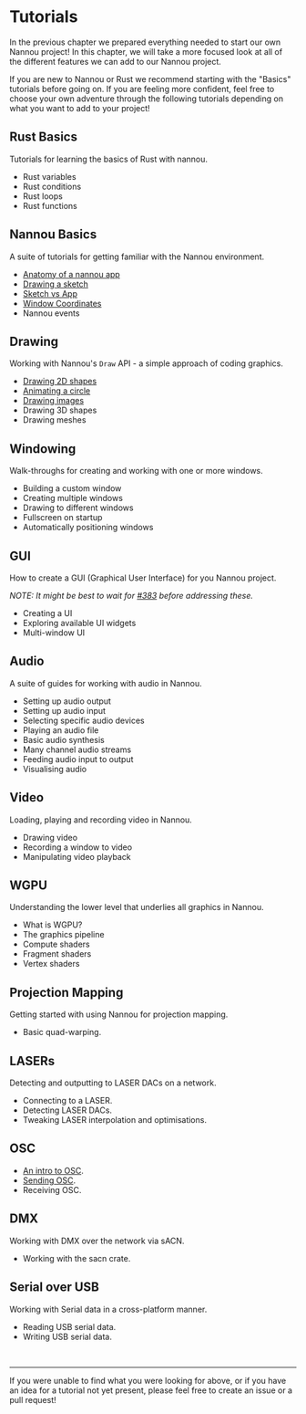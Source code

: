 # Tutorials

In the previous chapter we prepared everything needed to start our own Nannou
project! In this chapter, we will take a more focused look at all of the
different features we can add to our Nannou project.

If you are new to Nannou or Rust we recommend starting with the "Basics"
tutorials before going on. If you are feeling more confident, feel free to
choose your own adventure through the following tutorials depending on what you
want to add to your project!


## Rust Basics

Tutorials for learning the basics of Rust with nannou.

- Rust variables
- Rust conditions
- Rust loops
- Rust functions

## Nannou Basics

A suite of tutorials for getting familiar with the Nannou environment.

- [Anatomy of a nannou app](/tutorials/basics/anatomy-of-a-nannou-app.md)
- [Drawing a sketch](/tutorials/basics/draw-a-sketch.md)
- [Sketch vs App](/tutorials/basics/sketch-vs-app.md)
- [Window Coordinates](/tutorials/basics/window-coordinates.md)
- Nannou events

## Drawing

Working with Nannou's `Draw` API - a simple approach of coding graphics.

- [Drawing 2D shapes](/tutorials/draw/drawing-2d-shapes.md)
- [Animating a circle](/tutorials/draw/animating-a-circle.md)
- [Drawing images](/tutorials/draw/drawing-images.md)
- Drawing 3D shapes
- Drawing meshes

## Windowing

Walk-throughs for creating and working with one or more windows.

- Building a custom window
- Creating multiple windows
- Drawing to different windows
- Fullscreen on startup
- Automatically positioning windows

## GUI

How to create a GUI (Graphical User Interface) for you Nannou project.

*NOTE: It might be best to wait for
[#383](https://github.com/nannou-org/nannou/issues/383) before addressing
these.*

- Creating a UI
- Exploring available UI widgets
- Multi-window UI

## Audio

A suite of guides for working with audio in Nannou.

- Setting up audio output
- Setting up audio input
- Selecting specific audio devices
- Playing an audio file
- Basic audio synthesis
- Many channel audio streams
- Feeding audio input to output
- Visualising audio

## Video

Loading, playing and recording video in Nannou.

- Drawing video
- Recording a window to video
- Manipulating video playback

## WGPU

Understanding the lower level that underlies all graphics in Nannou.

- What is WGPU?
- The graphics pipeline
- Compute shaders
- Fragment shaders
- Vertex shaders

## Projection Mapping

Getting started with using Nannou for projection mapping.

- Basic quad-warping.

## LASERs

Detecting and outputting to LASER DACs on a network.

- Connecting to a LASER.
- Detecting LASER DACs.
- Tweaking LASER interpolation and optimisations.

## OSC

- [An intro to OSC](/tutorials/osc/osc-introduction.md).
- [Sending OSC](/tutorials/osc/osc-sender.md).
- Receiving OSC.

## DMX

Working with DMX over the network via sACN.

- Working with the sacn crate.

## Serial over USB

Working with Serial data in a cross-platform manner.

- Reading USB serial data.
- Writing USB serial data.

<br>

---

If you were unable to find what you were looking for above, or if you have an
idea for a tutorial not yet present, please feel free to create an issue or a
pull request!
